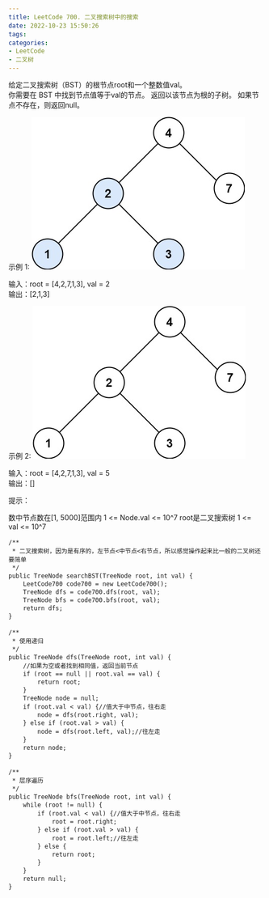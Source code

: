 ```yaml
---
title: LeetCode 700. 二叉搜索树中的搜索
date: 2022-10-23 15:50:26
tags:
categories:
- LeetCode
- 二叉树
---
```


给定二叉搜索树（BST）的根节点root和一个整数值val。  
你需要在 BST 中找到节点值等于val的节点。 返回以该节点为根的子树。 如果节点不存在，则返回null。  

<!--more-->


示例 1:
![](../images/leetcode700/tree1.jpg)

输入：root = [4,2,7,1,3], val = 2  
输出：[2,1,3]  

示例 2:
![](../images/leetcode700/tree2.jpg)

输入：root = [4,2,7,1,3], val = 5  
输出：[]  


提示：

数中节点数在[1, 5000]范围内
1 <= Node.val <= 10^7
root是二叉搜索树
1 <= val <= 10^7

```
/**
 * 二叉搜索树，因为是有序的，左节点<中节点<右节点，所以感觉操作起来比一般的二叉树还要简单
 */
public TreeNode searchBST(TreeNode root, int val) {
    LeetCode700 code700 = new LeetCode700();
    TreeNode dfs = code700.dfs(root, val);
    TreeNode bfs = code700.bfs(root, val);
    return dfs;
}

/**
 * 使用递归
 */
public TreeNode dfs(TreeNode root, int val) {
    //如果为空或者找到相同值，返回当前节点
    if (root == null || root.val == val) {
        return root;
    }
    TreeNode node = null;
    if (root.val < val) {//值大于中节点，往右走
        node = dfs(root.right, val);
    } else if (root.val > val) {
        node = dfs(root.left, val);//往左走
    }
    return node;
}

/**
 * 层序遍历
 */
public TreeNode bfs(TreeNode root, int val) {
    while (root != null) {
        if (root.val < val) {//值大于中节点，往右走
            root = root.right;
        } else if (root.val > val) {
            root = root.left;//往左走
        } else {
            return root;
        }
    }
    return null;
}

```

